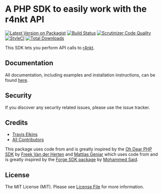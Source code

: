 # A PHP SDK to easily work with the r4nkt API

[![Latest Version on Packagist](https://img.shields.io/packagist/v/r4nkt/r4nkt-php-sdk.svg?style=flat-square)](https://packagist.org/packages/r4nkt/r4nkt-php-sdk)
[![Build Status](https://img.shields.io/travis/r4nkt/r4nkt-php-sdk/master.svg?style=flat-square)](https://travis-ci.org/r4nkt/r4nkt-php-sdk)
[![Scrutinizer Code Quality](https://scrutinizer-ci.com/g/r4nkt/r4nkt-php-sdk/badges/quality-score.png?b=master)](https://scrutinizer-ci.com/g/r4nkt/r4nkt-php-sdk/?branch=master)
[![StyleCI](https://github.styleci.io/repos/223999411/shield?branch=master)](https://github.styleci.io/repos/223999411)
[![Total Downloads](https://img.shields.io/packagist/dt/r4nkt/r4nkt-php-sdk.svg?style=flat-square)](https://packagist.org/packages/r4nkt/r4nkt-php-sdk)

This SDK lets you perform API calls to [r4nkt](https://r4nkt.com).

## Documentation

All documentation, including examples and installation instructions, can be found [here](https://docs.r4nkt.com/php-sdk/overview).

## Security

If you discover any security related issues, please use the issue tracker.

## Credits

- [Travis Elkins](https://github.com/telkins)
- [All Contributors](../../contributors)

This package uses code from and is greatly inspired by the [Oh Dear PHP SDK](https://github.com/ohdearapp/ohdear-php-sdk) by [Freek Van der Herten](https://github.com/freekmurze) and [Mattias Geniar](https://github.com/mattiasgeniar) which uses code from and is greatly inspired by the [Forge SDK package](https://github.com/themsaid/forge-sdk) by [Mohammed Said](https://github.com/themsaid).

## License

The MIT License (MIT). Please see [License File](LICENSE.md) for more information.
